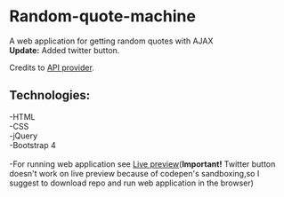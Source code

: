 # Random-quote-machine
A web application for getting random quotes with AJAX<br>
**Update:** Added twitter button.

Credits to [API provider](http://random-quote-generator.herokuapp.com/).
## Technologies:
-HTML<br>
-CSS<br>
-jQuery<br>
-Bootstrap 4<br>
<br>
-For running web application see [Live preview](https://codepen.io/nemanja97/full/KXmoxe/)(**Important!** Twitter button doesn't work on live preview because of codepen's sandboxing,so I suggest to download repo and run web application in the browser)<br>
